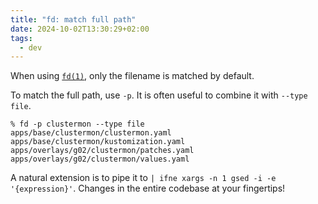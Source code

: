 ```yaml
---
title: "fd: match full path"
date: 2024-10-02T13:30:29+02:00
tags:
  - dev
---
```


When using [`fd(1)`](https://github.com/sharkdp/fd), only the filename is
matched by default.

To match the full path, use `-p`. It is often useful to combine it with `--type
file`.


```shell
% fd -p clustermon --type file
apps/base/clustermon/clustermon.yaml
apps/base/clustermon/kustomization.yaml
apps/overlays/g02/clustermon/patches.yaml
apps/overlays/g02/clustermon/values.yaml
```

A natural extension is to pipe it to `| ifne xargs -n 1 gsed -i -e
'{expression}'`. Changes in the entire codebase at your fingertips!
